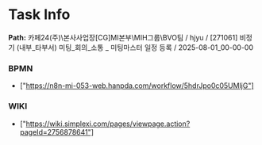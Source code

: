 # Task Info

**Path:** 카페24(주)\본사사업장\[CG]MI본부\MIH그룹\BVO팀 / hjyu / [271061] 비정기 (내부_타부서) 미팅_회의_소통 _ 미팅마스터 일정 등록 / 2025-08-01_00-00-00

### BPMN
- ["https://n8n-mi-053-web.hanpda.com/workflow/5hdrJpo0c05UMljG"]

### WIKI
- ["https://wiki.simplexi.com/pages/viewpage.action?pageId=2756878641"]

